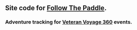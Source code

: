 ## Site code for [Follow The Paddle](http://www.followthepaddle.org/).

### Adventure tracking for [Veteran Voyage 360](http://www.veteranvoyage360.com/) events.
